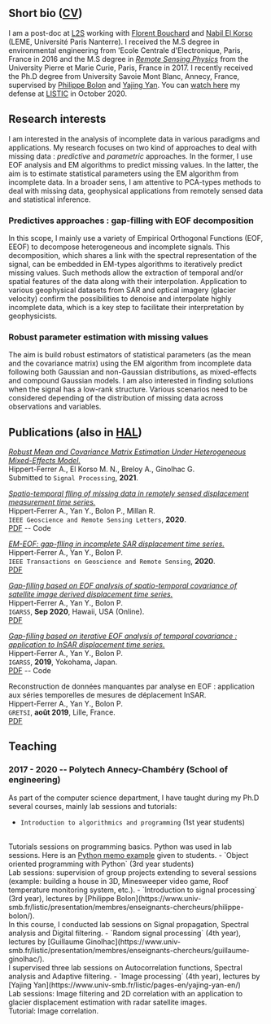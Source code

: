 ## Short bio (<a href="ahippert.github.io/pdfs/curriculum.pdf" target="_blank">CV</a>)

I am a post-doc at [L2S](https://l2s.centralesupelec.fr/) working with [Florent Bouchard](https://sites.google.com/view/florentbouchard/home) and [Nabil El Korso](https://sites.google.com/site/nabkorso/) (LEME, Université Paris Nanterre). I received the M.S degree in environmental engineering from \'Ecole Centrale d'Electronique, Paris, France in 2016 and the M.S degree in [_Remote Sensing Physics_](http://teledetection.lmd.jussieu.fr/mpt/) from the University Pierre et Marie Curie, Paris, France in 2017. I recently received the Ph.D degree from University Savoie Mont Blanc, Annecy, France, supervised by [Philippe Bolon](https://www.univ-smb.fr/listic/presentation/membres/enseignants-chercheurs/philippe-bolon/) and [Yajing Yan](https://www.univ-smb.fr/listic/pages-en/yajing-yan-en/). You can [watch here](https://www.youtube.com/watch?v=RpKIe1dnPz8) my defense at [LISTIC](https://www.univ-smb.fr/listic/) in October 2020.

## Research interests

I am interested in the analysis of incomplete data in various paradigms and applications. My research focuses on two kind of approaches to deal with missing data : _predictive_ and _parametric_ approaches. In the former, I use EOF analysis and EM algorithms to predict missing values. In the latter, the aim is to estimate statistical parameters using the EM algorithm from incomplete data. In a broader sens, I am attentive to PCA-types methods to deal with missing data, geophysical applications from remotely sensed data and statistical inference.

### Predictives approaches : gap-filling with EOF decomposition
In this scope, I mainly use a variety of Empirical Orthogonal Functions (EOF, EEOF) to decompose heterogeneous and incomplete signals. This decomposition, which shares a link with the spectral representation of the signal, can be embedded in EM-types algorithms to iteratively predict missing values. Such methods allow the extraction of temporal and/or spatial features of the data along with their interpolation. Application to various geophysical datasets from SAR and optical imagery (glacier velocity) confirm the possibilities to denoise and interpolate highly incomplete data, which is a key step to facilitate their interpretation by geophysicists.

### Robust parameter estimation with missing values
The aim is build robust estimators of statistical parameters (as the mean and the covariance matrix) using the EM algorithm from incomplete data following both Gaussian and non-Gaussian distributions, as mixed-effects and compound Gaussian models. I am also interested in finding solutions when the signal has a low-rank structure. Various scenarios need to be considered depending of the distribution of missing data across observations and variables.

## Publications (also in [HAL](https://haltools.archives-ouvertes.fr/Public/afficheRequetePubli.php?auteur_exp=hippert-ferrer&CB_auteur=oui&CB_titre=oui&CB_article=oui&CB_DOI=oui&langue=Anglais&tri_exp=annee_publi&tri_exp2=typdoc&tri_exp3=date_publi&ordre_aff=TA&Fen=Aff&css=../css/styles_publicationsHAL.css))

[_Robust Mean and Covariance Matrix Estimation Under Heterogeneous Mixed-Effects Model._](https://hal.archives-ouvertes.fr/hal-03156771/document)
<br/>
Hippert-Ferrer A., El Korso M. N., Breloy A., Ginolhac G.
<br/>
Submitted to `Signal Processing`, **2021**.

[_Spatio-temporal flling of missing data in remotely sensed displacement measurement time series._](https://ieeexplore.ieee.org/abstract/document/9173747)
<br/>
Hippert-Ferrer A., Yan Y., Bolon P., Millan R.
<br/>
`IEEE Geoscience and Remote Sensing Letters`, **2020**.
<br/>
<a href="ahippert.github.io/pdfs/grsl_2020.pdf" target="_blank">PDF</a> -- Code

[_EM-EOF: gap-flling in incomplete SAR displacement time series._](https://ieeexplore.ieee.org/abstract/document/9170898)
<br/>
Hippert-Ferrer A., Yan Y., Bolon P. 
<br/>
`IEEE Transactions on Geoscience and Remote Sensing`, **2020**.
<br/>
<a href="ahippert.github.io/pdfs/tgrs_2020.pdf" target="_blank">PDF</a> 

[_Gap-filling based on EOF analysis of spatio-temporal covariance of satellite image derived displacement time series._](https://ieeexplore.ieee.org/document/9324467)
<br/>
Hippert-Ferrer A., Yan Y., Bolon P.
<br/>
`IGARSS`, **Sep 2020**, Hawaii, USA (Online).
<br/>
<a href="ahippert.github.io/pdfs/igarss_2020" target="_blank">PDF</a>

[_Gap-filling based on iterative EOF analysis of temporal covariance : application to InSAR displacement time series._](https://ieeexplore.ieee.org/document/8898952)
<br/>
Hippert-Ferrer A., Yan Y., Bolon P.
<br/>
`IGARSS`, **2019**, Yokohama, Japan.
<br/>
<a href="https://hal.archives-ouvertes.fr/hal-02178695v2/document" target="_blank">PDF</a> -- Code

Reconstruction de données manquantes par analyse en EOF : application aux séries temporelles de mesures de déplacement InSAR. 
<br/>
Hippert-Ferrer A., Yan Y., Bolon P. 
<br/>
`GRETSI`, **août 2019**, Lille, France.
<br/>
<a href="https://hal.archives-ouvertes.fr/hal-02276527/document" target="_blank">PDF</a>

## Teaching
### 2017 - 2020 -- Polytech Annecy-Chambéry (School of engineering)
As part of the computer science department, I have taught during my Ph.D several courses, mainly lab sessions and tutorials:
- `Introduction to algorithmics and programming` (1st year students)
<br/>
Tutorials sessions on programming basics. Python was used in lab sessions. Here is an <a href="ahippert.github.io/pdfs/rappel_python.pdf" target="_blank">Python memo example</a> given to students.
- `Object oriented programming with Python` (3rd year students)
<br/>
Lab sessions: supervision of group projects extending to several sessions (example: building a house in 3D, Minesweeper video game, Roof temperature monitoring system, etc.).
- `Introduction to signal processing` (3rd year), lectures by [Philippe Bolon](https://www.univ-smb.fr/listic/presentation/membres/enseignants-chercheurs/philippe-bolon/).
<br/>
In this course, I conducted lab sessions on Signal propagation, Spectral analysis and Digital filtering.
- `Random signal processing` (4th year), lectures by [Guillaume Ginolhac](https://www.univ-smb.fr/listic/presentation/membres/enseignants-chercheurs/guillaume-ginolhac/).
<br/>
I supervised three lab sessions on Autocorrelation functions, Spectral analysis and Adaptive filtering.
- `Image processing` (4th year), lectures by [Yajing Yan](https://www.univ-smb.fr/listic/pages-en/yajing-yan-en/)
<br/>
Lab sessions: Image filtering and 2D correlation with an application to glacier displacement estimation with radar satellite images.
<br/>
Tutorial: Image correlation.

